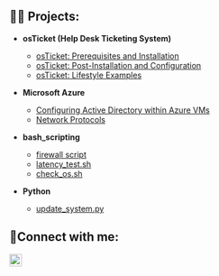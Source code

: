 <h2>👨‍💻 Projects:</h2>

- <b>osTicket (Help Desk Ticketing System)</b>
  - [osTicket: Prerequisites and Installation](https://github.com/edmilgassant/osticket-prereqs)
  - [osTicket: Post-Installation and Configuration](https://github.com/edmilgassant/osTicket-Post-Installation)
  - [osTicket: Lifestyle Examples](https://github.com/edmilgassant/ticket-lifecycles)
  
- <b>Microsoft Azure</b>
  - [Configuring Active Directory within Azure VMs](https://github.com/edmilgassant/active-directory)
  - [Network Protocols](https://github.com/edmilgassant/NSG)

- <b>bash_scripting</b>
  - [firewall script](https://github.com/edmilgassant/bash_script)
  - [latency_test.sh](https://github.com/edmilgassant/permissions.sh/blob/main/README.md)
  - [check_os.sh](https://github.com/edmilgassant/bash_script)
    
- <b>Python</b>
  - [update_system.py](https://github.com/edmilgassant/spaceships/tree/main)
    
<h2>🤳Connect with me:</h2>

[<img align="left" alt="Josh | LinkedIn" width="22px" src="https://cdn.jsdelivr.net/npm/simple-icons@v3/icons/linkedin.svg" />][linkedin]

[linkedin]: https://linkedin.com/in/edmilgassant
